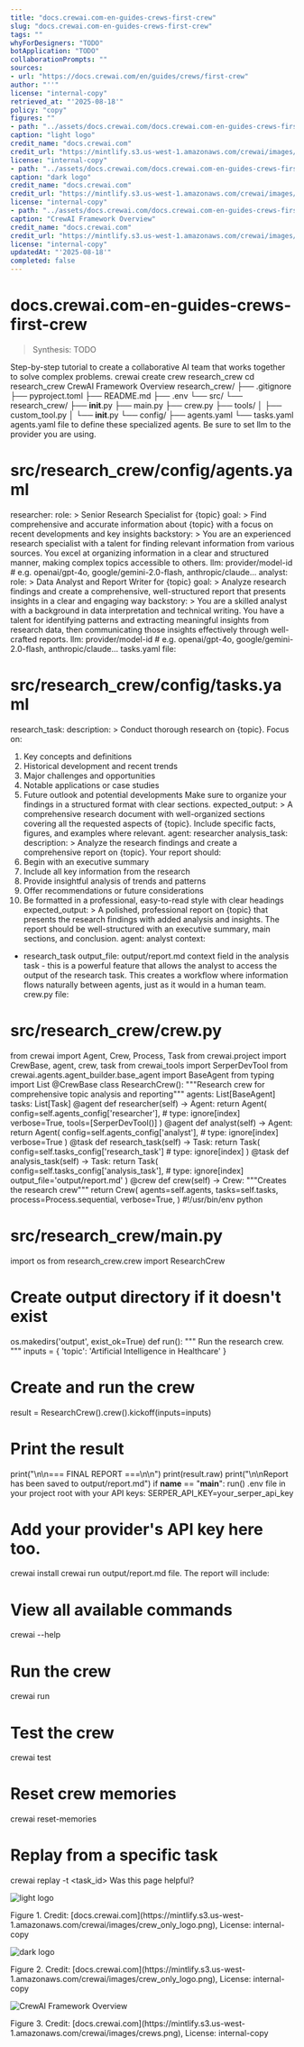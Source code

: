 ```yaml
---
title: "docs.crewai.com-en-guides-crews-first-crew"
slug: "docs.crewai.com-en-guides-crews-first-crew"
tags: ""
whyForDesigners: "TODO"
botApplication: "TODO"
collaborationPrompts: ""
sources:
- url: "https://docs.crewai.com/en/guides/crews/first-crew"
author: "''"
license: "internal-copy"
retrieved_at: "'2025-08-18'"
policy: "copy"
figures: ""
- path: "../assets/docs.crewai.com/docs.crewai.com-en-guides-crews-first-crew/71bc45159c09.webp"
caption: "light logo"
credit_name: "docs.crewai.com"
credit_url: "https://mintlify.s3.us-west-1.amazonaws.com/crewai/images/crew_only_logo.png"
license: "internal-copy"
- path: "../assets/docs.crewai.com/docs.crewai.com-en-guides-crews-first-crew/71bc45159c09.webp"
caption: "dark logo"
credit_name: "docs.crewai.com"
credit_url: "https://mintlify.s3.us-west-1.amazonaws.com/crewai/images/crew_only_logo.png"
license: "internal-copy"
- path: "../assets/docs.crewai.com/docs.crewai.com-en-guides-crews-first-crew/1b2cec88734b.webp"
caption: "CrewAI Framework Overview"
credit_name: "docs.crewai.com"
credit_url: "https://mintlify.s3.us-west-1.amazonaws.com/crewai/images/crews.png"
license: "internal-copy"
updatedAt: "'2025-08-18'"
completed: false
---
```


# docs.crewai.com-en-guides-crews-first-crew

> Synthesis: TODO

Step-by-step tutorial to create a collaborative AI team that works together to solve complex problems.
crewai create crew research_crew
cd research_crew
CrewAI Framework Overview
research_crew/
├── .gitignore
├── pyproject.toml
├── README.md
├── .env
└── src/
└── research_crew/
├── __init__.py
├── main.py
├── crew.py
├── tools/
│ ├── custom_tool.py
│ └── __init__.py
└── config/
├── agents.yaml
└── tasks.yaml
agents.yaml file to define these specialized agents. Be sure
to set
llm to the provider you are using.
# src/research_crew/config/agents.yaml
researcher:
role: >
Senior Research Specialist for {topic}
goal: >
Find comprehensive and accurate information about {topic}
with a focus on recent developments and key insights
backstory: >
You are an experienced research specialist with a talent for
finding relevant information from various sources. You excel at
organizing information in a clear and structured manner, making
complex topics accessible to others.
llm: provider/model-id # e.g. openai/gpt-4o, google/gemini-2.0-flash, anthropic/claude...
analyst:
role: >
Data Analyst and Report Writer for {topic}
goal: >
Analyze research findings and create a comprehensive, well-structured
report that presents insights in a clear and engaging way
backstory: >
You are a skilled analyst with a background in data interpretation
and technical writing. You have a talent for identifying patterns
and extracting meaningful insights from research data, then
communicating those insights effectively through well-crafted reports.
llm: provider/model-id # e.g. openai/gpt-4o, google/gemini-2.0-flash, anthropic/claude...
tasks.yaml file:
# src/research_crew/config/tasks.yaml
research_task:
description: >
Conduct thorough research on {topic}. Focus on:
1. Key concepts and definitions
2. Historical development and recent trends
3. Major challenges and opportunities
4. Notable applications or case studies
5. Future outlook and potential developments
Make sure to organize your findings in a structured format with clear sections.
expected_output: >
A comprehensive research document with well-organized sections covering
all the requested aspects of {topic}. Include specific facts, figures,
and examples where relevant.
agent: researcher
analysis_task:
description: >
Analyze the research findings and create a comprehensive report on {topic}.
Your report should:
1. Begin with an executive summary
2. Include all key information from the research
3. Provide insightful analysis of trends and patterns
4. Offer recommendations or future considerations
5. Be formatted in a professional, easy-to-read style with clear headings
expected_output: >
A polished, professional report on {topic} that presents the research
findings with added analysis and insights. The report should be well-structured
with an executive summary, main sections, and conclusion.
agent: analyst
context:
- research_task
output_file: output/report.md
context field in the analysis task - this is a powerful feature that allows the analyst to access the output of the research task. This creates a workflow where information flows naturally between agents, just as it would in a human team.
crew.py file:
# src/research_crew/crew.py
from crewai import Agent, Crew, Process, Task
from crewai.project import CrewBase, agent, crew, task
from crewai_tools import SerperDevTool
from crewai.agents.agent_builder.base_agent import BaseAgent
from typing import List
@CrewBase
class ResearchCrew():
"""Research crew for comprehensive topic analysis and reporting"""
agents: List[BaseAgent]
tasks: List[Task]
@agent
def researcher(self) -> Agent:
return Agent(
config=self.agents_config['researcher'], # type: ignore[index]
verbose=True,
tools=[SerperDevTool()]
)
@agent
def analyst(self) -> Agent:
return Agent(
config=self.agents_config['analyst'], # type: ignore[index]
verbose=True
)
@task
def research_task(self) -> Task:
return Task(
config=self.tasks_config['research_task'] # type: ignore[index]
)
@task
def analysis_task(self) -> Task:
return Task(
config=self.tasks_config['analysis_task'], # type: ignore[index]
output_file='output/report.md'
)
@crew
def crew(self) -> Crew:
"""Creates the research crew"""
return Crew(
agents=self.agents,
tasks=self.tasks,
process=Process.sequential,
verbose=True,
)
#!/usr/bin/env python
# src/research_crew/main.py
import os
from research_crew.crew import ResearchCrew
# Create output directory if it doesn't exist
os.makedirs('output', exist_ok=True)
def run():
"""
Run the research crew.
"""
inputs = {
'topic': 'Artificial Intelligence in Healthcare'
}
# Create and run the crew
result = ResearchCrew().crew().kickoff(inputs=inputs)
# Print the result
print("\n\n=== FINAL REPORT ===\n\n")
print(result.raw)
print("\n\nReport has been saved to output/report.md")
if __name__ == "__main__":
run()
.env file in your project root with your API keys:
SERPER_API_KEY=your_serper_api_key
# Add your provider's API key here too.
crewai install
crewai run
output/report.md file. The report will include:
# View all available commands
crewai --help
# Run the crew
crewai run
# Test the crew
crewai test
# Reset crew memories
crewai reset-memories
# Replay from a specific task
crewai replay -t <task_id>
Was this page helpful?

![light logo](../assets/docs.crewai.com/docs.crewai.com-en-guides-crews-first-crew/71bc45159c09.webp)
<figcaption>Figure 1. Credit: [docs.crewai.com](https://mintlify.s3.us-west-1.amazonaws.com/crewai/images/crew_only_logo.png), License: internal-copy</figcaption>

![dark logo](../assets/docs.crewai.com/docs.crewai.com-en-guides-crews-first-crew/71bc45159c09.webp)
<figcaption>Figure 2. Credit: [docs.crewai.com](https://mintlify.s3.us-west-1.amazonaws.com/crewai/images/crew_only_logo.png), License: internal-copy</figcaption>

![CrewAI Framework Overview](../assets/docs.crewai.com/docs.crewai.com-en-guides-crews-first-crew/1b2cec88734b.webp)
<figcaption>Figure 3. Credit: [docs.crewai.com](https://mintlify.s3.us-west-1.amazonaws.com/crewai/images/crews.png), License: internal-copy</figcaption>
